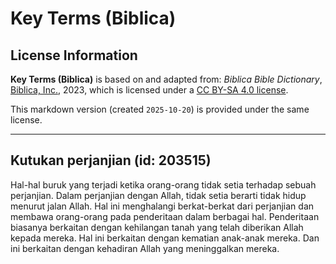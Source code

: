 # Key Terms (Biblica)

## License Information

**Key Terms (Biblica)** is based on and adapted from: _Biblica Bible Dictionary_, [Biblica, Inc.](https://www.biblica.com/), 2023, which is licensed under a [CC BY-SA 4.0 license](https://creativecommons.org/licenses/by-sa/4.0/legalcode.en).

This markdown version (created `2025-10-20`) is provided under the same license.



--------------------------------

## Kutukan perjanjian (id: 203515)

Hal\-hal buruk yang terjadi ketika orang\-orang tidak setia terhadap sebuah perjanjian. Dalam perjanjian dengan Allah, tidak setia berarti tidak hidup menurut jalan Allah. Hal ini menghalangi berkat\-berkat dari perjanjian dan membawa orang\-orang pada penderitaan dalam berbagai hal. Penderitaan biasanya berkaitan dengan kehilangan tanah yang telah diberikan Allah kepada mereka. Hal ini berkaitan dengan kematian anak\-anak mereka. Dan ini berkaitan dengan kehadiran Allah yang meninggalkan mereka. 


